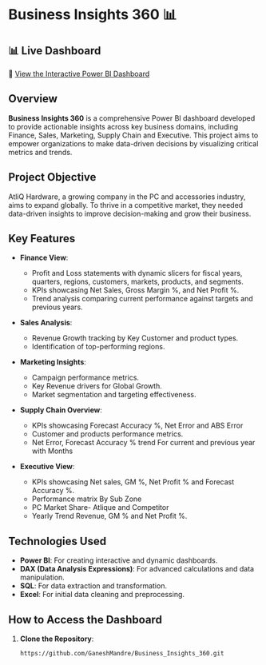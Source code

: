 # Business Insights 360 📊

## 📊 Live Dashboard  
🔗 [View the Interactive Power BI Dashboard](https://app.powerbi.com/groups/me/reports/6d3f94a1-3585-449d-9746-1d26800bb8ed/ReportSection76697a1395c9a73b000a?experience=power-bi)

## Overview
**Business Insights 360** is a comprehensive Power BI dashboard developed to provide actionable insights across key business domains, including Finance, Sales, Marketing, Supply Chain and Executive. This project aims to empower organizations to make data-driven decisions by visualizing critical metrics and trends.

## Project Objective
AtliQ Hardware, a growing company in the PC and accessories industry, aims to expand globally. To thrive in a competitive market, they needed data-driven insights to improve decision-making and grow their business.

## Key Features
- **Finance View**: 
  - Profit and Loss statements with dynamic slicers for fiscal years, quarters, regions, customers, markets, products, and segments.
  - KPIs showcasing Net Sales, Gross Margin %, and Net Profit %.
  - Trend analysis comparing current performance against targets and previous years.

- **Sales Analysis**:
  - Revenue Growth tracking by Key Customer and product types.
  - Identification of top-performing regions.

- **Marketing Insights**:
  - Campaign performance metrics.
  - Key Revenue drivers for Global Growth.
  - Market segmentation and targeting effectiveness.

- **Supply Chain Overview**:
  - KPIs showcasing Forecast Accuracy %, Net Error and ABS Error
  - Customer and products performance metrics.
  - Net Error, Forecast Accuracy % trend For current and previous year with Months

- **Executive View**:
  - KPIs showcasing Net sales, GM %, Net Profit % and Forecast Accuracy %.
  - Performance matrix By Sub Zone
  - PC Market Share- Atlique and Competitor
  - Yearly Trend Revenue, GM % and Net Profit %.     

## Technologies Used
- **Power BI**: For creating interactive and dynamic dashboards.
- **DAX (Data Analysis Expressions)**: For advanced calculations and data manipulation.
- **SQL**: For data extraction and transformation.
- **Excel**: For initial data cleaning and preprocessing.

## How to Access the Dashboard
1. **Clone the Repository**:
   ```bash
   https://github.com/GaneshMandre/Business_Insights_360.git
